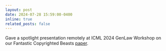 ```yaml
---
layout: post
date: 2024-07-28 15:59:00-0400
inline: true
related_posts: false
---
```


Gave a spotlight presentation remotely at ICML 2024 GenLaw Workshop on our Fantastic Copyrighted Beasts [paper](https://arxiv.org/abs/2406.14526).

